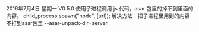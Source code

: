 2016年7月4日 星期一 V0.5.0
使用子进程调用 js 代码，asar 包里的掉不到里面的内容。
child_process.spawn("node", [url]);
解决方法：把子进程里用到的内容不打到asar包里
--asar-unpack-dir=server